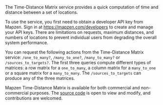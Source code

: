 The Time-Distance Matrix service provides a quick computation of time and distance between a set of locations.

To use the service, you first need to obtain a developer API key from Mapzen. Sign in at https://mapzen.com/developers to create and manage your API keys. There are limitations on requests, maximum distances, and numbers of locations to prevent individual users from degrading the overall system performance.

You can request the following actions from the Time-Distance Matrix service: `/one_to_many?`, `/many_to_one?`, `/many_to_many?` or `/sources_to_targets?`. The first three queries compute different types of matrices: a row matrix for a `one_to_many`, a column matrix for a `many_to_one` or a square matrix for a `many_to_many`.  The `/sources_to_targets` can produce any of the three matrices.

Mapzen Time-Distance Matrix is available for both commercial and non-commercial purposes. The [source code](https://github.com/valhalla) is open to view and modify, and contributions are welcomed.
